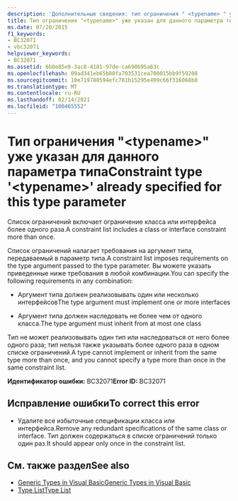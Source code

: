 ```yaml
---
description: 'Дополнительные сведения: тип ограничения " <typename> " уже задан для этого параметра типа'
title: Тип ограничения "<typename>" уже указан для данного параметра типа
ms.date: 07/20/2015
f1_keywords:
- BC32071
- vbc32071
helpviewer_keywords:
- BC32071
ms.assetid: 6b0e85e9-3ac8-4181-97de-ca690b95a63c
ms.openlocfilehash: 09ad341eb65b80fa703531cea700015bb9f59208
ms.sourcegitcommit: 10e719780594efc781b15295e499c66f316068b8
ms.translationtype: MT
ms.contentlocale: ru-RU
ms.lasthandoff: 02/14/2021
ms.locfileid: "100465552"
---
```

# <a name="constraint-type-typename-already-specified-for-this-type-parameter"></a><span data-ttu-id="9aadf-103">Тип ограничения "\<typename>" уже указан для данного параметра типа</span><span class="sxs-lookup"><span data-stu-id="9aadf-103">Constraint type '\<typename>' already specified for this type parameter</span></span>

<span data-ttu-id="9aadf-104">Список ограничений включает ограничение класса или интерфейса более одного раза.</span><span class="sxs-lookup"><span data-stu-id="9aadf-104">A constraint list includes a class or interface constraint more than once.</span></span>  
  
 <span data-ttu-id="9aadf-105">Список ограничений налагает требования на аргумент типа, передаваемый в параметр типа.</span><span class="sxs-lookup"><span data-stu-id="9aadf-105">A constraint list imposes requirements on the type argument passed to the type parameter.</span></span> <span data-ttu-id="9aadf-106">Вы можете указать приведенные ниже требования в любой комбинации.</span><span class="sxs-lookup"><span data-stu-id="9aadf-106">You can specify the following requirements in any combination:</span></span>  
  
- <span data-ttu-id="9aadf-107">Аргумент типа должен реализовывать один или несколько интерфейсов</span><span class="sxs-lookup"><span data-stu-id="9aadf-107">The type argument must implement one or more interfaces</span></span>  
  
- <span data-ttu-id="9aadf-108">Аргумент типа должен наследовать не более чем от одного класса.</span><span class="sxs-lookup"><span data-stu-id="9aadf-108">The type argument must inherit from at most one class</span></span>  
  
 <span data-ttu-id="9aadf-109">Тип не может реализовывать один тип или наследоваться от него более одного раза; тип нельзя также указывать более одного раза в одном списке ограничений.</span><span class="sxs-lookup"><span data-stu-id="9aadf-109">A type cannot implement or inherit from the same type more than once, and you cannot specify a type more than once in the same constraint list.</span></span>  
  
 <span data-ttu-id="9aadf-110">**Идентификатор ошибки:** BC32071</span><span class="sxs-lookup"><span data-stu-id="9aadf-110">**Error ID:** BC32071</span></span>  
  
## <a name="to-correct-this-error"></a><span data-ttu-id="9aadf-111">Исправление ошибки</span><span class="sxs-lookup"><span data-stu-id="9aadf-111">To correct this error</span></span>  
  
- <span data-ttu-id="9aadf-112">Удалите все избыточные спецификации класса или интерфейса.</span><span class="sxs-lookup"><span data-stu-id="9aadf-112">Remove any redundant specifications of the same class or interface.</span></span> <span data-ttu-id="9aadf-113">Тип должен содержаться в списке ограничений только один раз.</span><span class="sxs-lookup"><span data-stu-id="9aadf-113">It should appear only once in the constraint list.</span></span>  
  
## <a name="see-also"></a><span data-ttu-id="9aadf-114">См. также раздел</span><span class="sxs-lookup"><span data-stu-id="9aadf-114">See also</span></span>

- [<span data-ttu-id="9aadf-115">Generic Types in Visual Basic</span><span class="sxs-lookup"><span data-stu-id="9aadf-115">Generic Types in Visual Basic</span></span>](../programming-guide/language-features/data-types/generic-types.md)
- [<span data-ttu-id="9aadf-116">Type List</span><span class="sxs-lookup"><span data-stu-id="9aadf-116">Type List</span></span>](../language-reference/statements/type-list.md)
